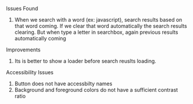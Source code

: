 Issues Found
1) When we search with a word (ex: javascript), search results based on that word coming.
    If we clear that word automatically the search results clearing.
    But when type a letter in searchbox, again previous results automatically coming




Improvements
1) Its is better to show a loader before search reuslts loading.


Accessibility Issues
1) Button does not have accessbilty names
2) Background and foreground colors do not have a sufficient contrast ratio
